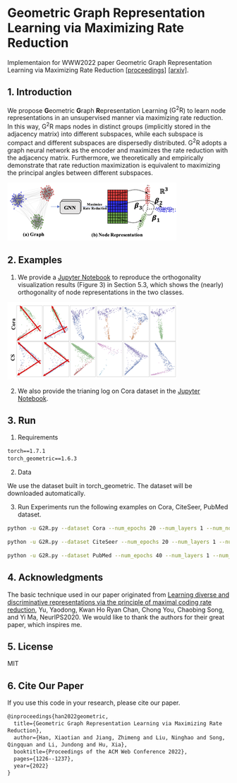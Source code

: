 

# Geometric Graph Representation Learning via Maximizing Rate Reduction

Implementaion for WWW2022 paper Geometric Graph Representation Learning via Maximizing Rate Reduction [[proceedings]](https://dl.acm.org/doi/10.1145/3485447.3512170) [[arxiv]](https://arxiv.org/abs/2202.06241).

## 1. Introduction

We propose **G**eometric **G**raph **R**epresentation Learning ($\mathrm{G}^2\mathrm{R}$) to learn node representations in an unsupervised manner via maximizing rate reduction. In this way, $\mathrm{G}^2\mathrm{R}$ maps nodes in distinct groups (implicitly stored in the adjacency matrix) into different subspaces, while each subspace is compact and different subspaces are dispersedly distributed. $\mathrm{G}^2\mathrm{R}$ adopts a graph neural network as the encoder and maximizes the rate reduction with the adjacency matrix. Furthermore, we theoretically and empirically demonstrate that rate reduction maximization is equivalent to maximizing the principal angles between different subspaces.


<img src="img/model.png" style="zoom:100%;" />



## 2. Examples
1. We provide a [Jupyter Notebook](src/orthogonality_visualization_figure3_in_the_paper.ipynb) to reproduce the orthogonality visualization results (Figure 3) in Section 5.3, which shows the (nearly) orthogonality of
node representations in the two classes.

<img src="img/orth.png" style="zoom:100%;" />

2. We also provide the trianing log on Cora dataset in the [Jupyter Notebook](src/orthogonality_visualization_figure3_in_the_paper.ipynb).



## 3. Run

1. Requirements

```txt
torch==1.7.1
torch_geometric==1.6.3
```


2. Data

We use the dataset built in torch_geometric. The dataset will be downloaded automatically.


3. Run Experiments
   run the following examples on Cora, CiteSeer, PubMed dataset.

```bash
python -u G2R.py --dataset Cora --num_epochs 20 --num_layers 1 --num_node_batch 768 --num_hidden 1024 --num_out 512 --gam1 0.5 --gam2 0.5 --eps 0.05 --seed 21415 --split fixed
```

```bash
python -u G2R.py --dataset CiteSeer --num_epochs 20 --num_layers 1 --num_node_batch 512 --num_hidden 1024 --num_out 512 --gam1 0.5 --gam2 0.5 --eps 0.1 --seed 21415 --split fixed
```

```bash
python -u G2R.py --dataset PubMed --num_epochs 40 --num_layers 1 --num_node_batch 200 --num_hidden 1024 --num_out 512 --gam1 0.5 --gam2 0.5 --eps 0.05 --seed 21415 --split fixed
```


## 4. Acknowledgments

The basic technique used in our paper originated from [Learning diverse and discriminative representations via the principle of maximal coding rate reduction](https://proceedings.neurips.cc/paper/2020/file/6ad4174eba19ecb5fed17411a34ff5e6-Paper.pdf), Yu, Yaodong, Kwan Ho Ryan Chan, Chong You, Chaobing Song, and Yi Ma, NeurIPS2020.
We would like to thank the authors for their great paper, which inspires me.

## 5. License

MIT

## 6. Cite Our Paper

If you use this code in your research, please cite our paper.

```
@inproceedings{han2022geometric,
  title={Geometric Graph Representation Learning via Maximizing Rate Reduction},
  author={Han, Xiaotian and Jiang, Zhimeng and Liu, Ninghao and Song, Qingquan and Li, Jundong and Hu, Xia},
  booktitle={Proceedings of the ACM Web Conference 2022},
  pages={1226--1237},
  year={2022}
}
```